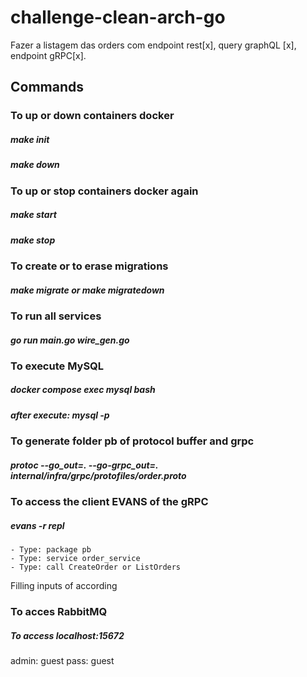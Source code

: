 # challenge-clean-arch-go

Fazer a listagem das orders com endpoint rest[x], query graphQL [x], endpoint gRPC[x].

## Commands

### To up or down containers docker

##### make init

##### make down

### To up or stop containers docker again

##### make start

##### make stop

### To create or to erase migrations

##### make migrate or make migratedown

### To run all services

##### go run main.go wire_gen.go

### To execute MySQL

##### docker compose exec mysql bash

##### after execute: mysql -p

### To generate folder pb of protocol buffer and grpc

##### protoc --go_out=. --go-grpc_out=. internal/infra/grpc/protofiles/order.proto

### To access the client EVANS of the gRPC

##### evans -r repl

    - Type: package pb
    - Type: service order_service
    - Type: call CreateOrder or ListOrders

Filling inputs of according

### To acces RabbitMQ

##### To access localhost:15672

admin: guest
pass: guest
